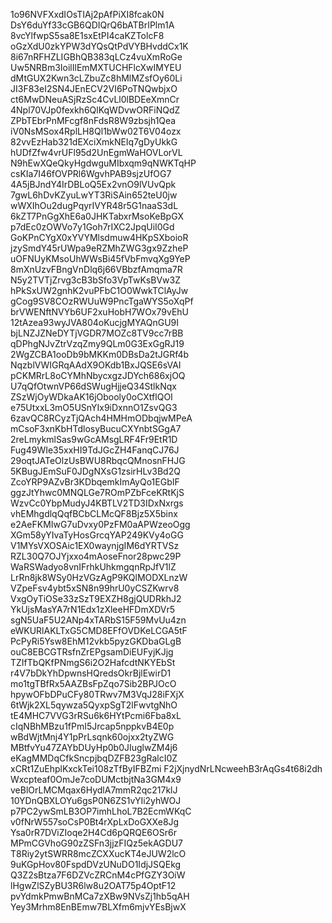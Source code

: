 1o96NVFXxdIOsTIAj2pAfPiXI8fcak0N
DsY6duYf33cGB6QDIQrQ6bATBrIPlm1A
8vcYlfwpS5sa8E1sxEtPI4caKZTolcF8
oGzXdU0zkYPW3dYQsQtPdVYBHvddCx1K
8i67nRFHZLIGBhQB383qLCz4vuXmRoGe
Uw5NRBm3IoilIlEmMXTUCHFlcXwIMYEU
dMtGUX2Kwn3cLZbuZc8hMlMZsfOy60Li
JI3F83eI2SN4JEnECV2VI6PoTNQwbjxO
ct6MwDNeuASjRzSc4CvLl0lBDEeXmnCr
4Npl70VJp0fexkh6QlKqWDvwORFiNQdZ
ZPbTEbrPnMFcgf8nFdsR8W9zbsjh1Qea
iV0NsMSox4RplLH8Ql1bWw02T6V04ozx
82vvEzHab321dEXciXmkNEIq7gDyUkkG
hUDfZfw4vrUFl95d2UnEgmWaHOVLorVL
N9hEwXQeQkyHgdwguMIbxqm9qNWKTqHP
csKIa7I46fOVPRl6WgvhPAB9sjzUfOG7
4A5jBJndY4IrDBLoQ5Ex2vnO9lVUvQpk
7gwL6hDvKZyuLwYT3RiSAin652teU0jw
wWXIhOu2dugPqyrIVYR48r5G1naaS3dL
6kZT7PnGgXhE6a0JHKTabxrMsoKeBpGX
p7dEc0zOWVo7y1Goh7rIXC2JpqUiI0Gd
GoKPnCYgX0xYVYMlsdmuw4HKpSXboioR
jzySmdY45rUWpa9eRZMhZWG3gx9ZzheP
uOFNUyKMsoUhWWsBi45fVbFmvqXg9YeP
8mXnUzvFBngVnDlq6j66VBbzfAmqma7R
N5y2TVTjZrvg3cB3bSfo3VpTwKsBVw3Z
hPkSxUW2gnhK2vuPFbC1O0WwkTClAyJw
gCog9SV8COzRWUuW9PncTgaWYS5oXqPf
brVWENftNVYb6UF2xuHobH7WOx79vEhU
12tAzea93wyJVA804oKucjgMYAQnGU9I
bjLNZJZNeDYTjVGDR7MOZc8TV9cc7rBB
qDPhgNJvZtrVzqZmy9QLm0G3ExGgRJ19
2WgZCBA1ooDb9bMKKm0DBsDa2tJGRf4b
NqzblVWIGRqAAdX9OKdb1BxJQSE6sVAI
pCKMRrL8oCYMhNbycxgzJDYch686xjOQ
U7qQfOtwnVP66dSWugHjjeQ34StlkNqx
ZSzWjOyWDkaAK16jObooly0oCXtflQOI
e75UtxxL3mO5USnYIx9iDxnnO1ZsvQG3
6zavQC8RCyzTjQAch4HMHmODbqjwMPeA
mCsoF3xnKbHTdlosyBucuCXYnbtSGgA7
2reLmykmlSas9wGcAMsgLRF4Fr9EtR1D
Fug49WIe35xxHI9TdJGcZH4FanqCJ76J
29oqtJATeOlzUsBWU8RbqcQMnosnFHJG
5KBugJEmSuF0JDgNXsG1zsirHLv3Bd2Q
ZcoYRP9AZvBr3KDbqemkImAyQo1EGbIF
ggzJtYhwc0MNQLGe7ROmPZbFceKRtKjS
WzvCc0YbpMudyJ4KBTLV2TD3IDxNxrgs
vhEMhgdlqQqfBCbCLMcQF8Bjz5X5binx
e2AeFKMIwG7uDvxy0PzFM0aAPWzeoOgg
XGm58yYIvaTyHosGrcqYAP249KVy4oGG
V1MYsVXOSAic1EX0waynjgIM6dYRTVSz
RZL30Q7OJYjxxo4mAoseFnor28pwc29P
WaRSWadyo8vnIFrhkUhkmgqnRpJfV1lZ
LrRn8jk8WSy0HzVGzAgP9KQlMODXLnzW
VZpeFsv4ybt5xSN8n99hrU0yCSZKwrv8
VxgOyTiOSe33zSzT9EXZH8gjQUDRkhJ2
YkUjsMasYA7rN1Edx1zXleeHFDmXDVr5
sgN5UaF5U2ANp4xTARbS15F59MvUu4zn
eWKURlAKLTxG5CMD8EFfOVDKeLCGA5tF
PcPyRi5Ysw8EhM12vkb5pyzGKDbaGLgB
ouC8EBCGTRsfnZrEPgsamDiEUFyjKJjg
TZIfTbQKfPNmgS6i2O2HafcdtNKYEbSt
r4V7bDkYhDpwnsHQredsOkrBjlEwirD1
mo1tgTBfRx5AAZBsFpZqo7Sib2BPJOcO
hpywOFbDPuCFy80TRwv7M3VqJ28iFXjX
6tWjk2XL5qywza5QyxpSgT2lFwvtgNhO
tE4MHC7VVG3rRSu6k6HYtPcmi6Fba8xL
cIqNBhMBzu1fPmI5Jrcap5nppkvB4E0p
wBdWjtMnj4Y1pPrLsqnk60ojxx2tyZWG
MBtfvYu47ZAYbDUyHp0b0JIuglwZM4j6
eKagMMDqCfkSncpjbqDZFB23gRalcI0Z
xCRt1ZuEhplKxckTei108zTfByIFBZmi
F2jXjnydNrLNcweehB3rAqGs4t68i2dh
Wxcpteaf0OmJe7coDUMctbjtNa3GM4x9
veBlOrLMCMqax6HydlA7mmR2qc217klJ
10YDnQBXLOYu6gsP0N6ZS1vYIi2yhWOJ
p7PC2ywSmLB3OP7imhLhoL7B2EcmWKqC
v0fNrW557soCsP0Bt4rXpLxDoGXXe8Jg
Ysa0rR7DViZIoqe2H4Cd6pQRQE6OSr6r
MPmCGVhoG90zZSFn3jjzFIQz5ekAGDU7
T8Riy2ytSWRR8mcZCXXucKT4eJUW2lcO
9uKGpHov80FspdDVzUNuDO1IdjJSQEkg
Q3Z2sBtza7F6DZVcZRCnM4cPfGZY3OiW
lHgwZlSZyBU3R6lw8u2OAT75p4OptF12
pvYdmkPmwBnMCa7zXBw9NVsZj1hb5qAH
Yey3Mrhm8EnBEmw7BLXfm6mjvYEsBjwX
